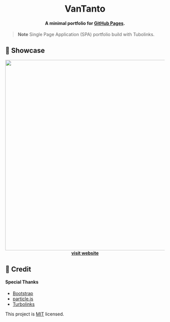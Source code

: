 <h1 align="center">
  VanTanto
  <br>
</h1>

<h4 align="center">A minimal portfolio for <a href="https://vantanto.github.io" target="_blank">GitHub Pages</a>.</h4>

> **Note**
> Single Page Application (SPA) portfolio build with Tubolinks.

## 📸 Showcase

<p align="center">
<img src="./src/demo.gif" width="600"><br>
<strong><a href="https://vantanto.github.io" target=_blank>visit website</a></strong>
</p>

## 📝 Credit

#### Special Thanks
- [Bootstrap](https://https://getbootstrap.com//)
- [particle.js](https://vincentgarreau.com/particles.js/)
- [Turbolinks](https://github.com/turbolinks/turbolinks)

This project is [MIT](https://github.com/vantanto/vantanto.github.io/blob/master/LICENSE) licensed.
